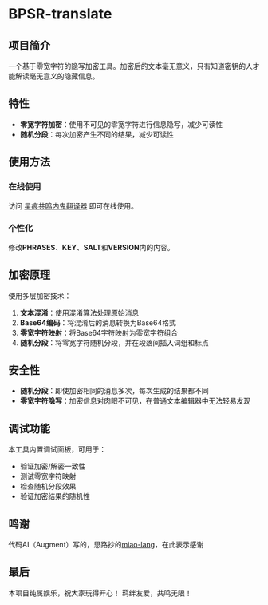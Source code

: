 # BPSR-translate

## 项目简介

一个基于零宽字符的隐写加密工具。加密后的文本毫无意义，只有知道密钥的人才能解读毫无意义的隐藏信息。

## 特性

- **零宽字符加密**：使用不可见的零宽字符进行信息隐写，减少可读性
- **随机分段**：每次加密产生不同的结果，减少可读性

## 使用方法

### 在线使用

访问 [星痕共鸣内鬼翻译器](https://phiyuki.github.io/BPSR-translate/) 即可在线使用。

### 个性化

修改**PHRASES**、**KEY**、**SALT**和**VERSION**内的内容。

## 加密原理

使用多层加密技术：

1. **文本混淆**：使用混淆算法处理原始消息
2. **Base64编码**：将混淆后的消息转换为Base64格式
3. **零宽字符映射**：将Base64字符映射为零宽字符组合
4. **随机分段**：将零宽字符随机分段，并在段落间插入词组和标点

## 安全性

- **随机分段**：即使加密相同的消息多次，每次生成的结果都不同
- **零宽字符隐写**：加密信息对肉眼不可见，在普通文本编辑器中无法轻易发现

## 调试功能

本工具内置调试面板，可用于：
- 验证加密/解密一致性
- 测试零宽字符映射
- 检查随机分段效果
- 验证加密结果的随机性

## 鸣谢

代码AI（Augment）写的，思路抄的[miao-lang](https://github.com/miao-lang/miao-lang)，在此表示感谢

## 最后
本项目纯属娱乐，祝大家玩得开心！ 羁绊友爱，共鸣无限！
